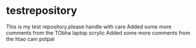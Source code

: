 # testrepository
This is my test repository.please handle with care 
Added some more comments from the TObha laptop scrylic
Added some more comments from the htao cam potpal
